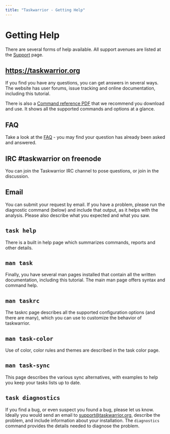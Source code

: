 ```yaml
---
title: "Taskwarrior - Getting Help"
---
```


# Getting Help

There are several forms of help available. All support avenues are listed at the
[Support](/support) page.

## <https://taskwarrior.org>

If you find you have any questions, you can get answers in several ways. The
website has user forums, issue tracking and online documentation, including this
tutorial.

There is also a [Command reference PDF](/download/task-latest.ref.pdf) that we
recommend you download and use. It shows all the supported commands and options
at a glance.

## FAQ

Take a look at the [FAQ](/support/faq) - you may find your question has
already been asked and answered.

## IRC \#taskwarrior on freenode

You can join the Taskwarrior IRC channel to pose questions, or join in the
discussion.

## Email

You can submit your request by email. If you have a problem, please run the
diagnostic command (below) and include that output, as it helps with the
analysis. Please also describe what you expected and what you saw.

## `task help`

There is a built in help page which summarizes commands, reports and other
details.

## `man task`

Finally, you have several man pages installed that contain all the written
documentation, including this tutorial. The main man page offers syntax and
command help.

## `man taskrc`

The taskrc page describes all the supported configuration options (and there are
many), which you can use to customize the behavior of taskwarrior.

## `man task-color`

Use of color, color rules and themes are described in the task color page.

## `man task-sync`

This page describes the various sync alternatives, with examples to help you
keep your tasks lists up to date.

## `task diagnostics`

If you find a bug, or even suspect you found a bug, please let us know. Ideally
you would send an email to <support@taskwarrior.org>, describe the problem, and
include information about your installation. The `diagnostics` command provides
the details needed to diagnose the problem.
